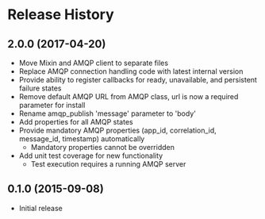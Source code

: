 # Release History

## 2.0.0 (2017-04-20)
- Move Mixin and AMQP client to separate files
- Replace AMQP connection handling code with latest internal version
- Provide ability to register callbacks for ready, unavailable, and persistent failure states
- Remove default AMQP URL from AMQP class, url is now a required parameter for install
- Rename amqp_publish 'message' parameter to 'body'
- Add properties for all AMQP states
- Provide mandatory AMQP properties (app_id, correlation_id, message_id, timestamp) automatically
    - Mandatory properties cannot be overridden
- Add unit test coverage for new functionality
    - Test execution requires a running AMQP server

## 0.1.0 (2015-09-08)
- Initial release
